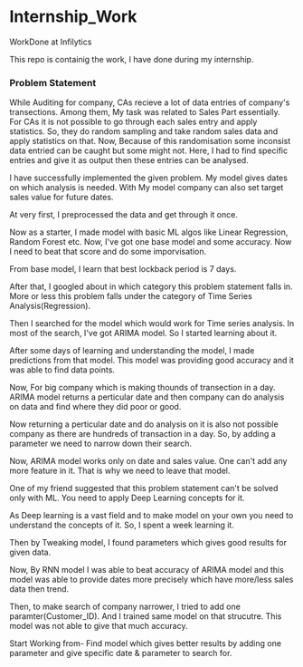 # Internship_Work
WorkDone at Infilytics


This repo is containig the work, I have done during my internship.

### Problem Statement
While Auditing for company, CAs recieve a lot of data entries of company's transections. Among them, My task was related to Sales Part essentially. For CAs it is not possible to go through each sales entry and apply statistics. So, they do random sampling and take random sales data and apply statistics on that. Now, Because of this randomisation some inconsist data entried can be caught but some might not. Here, I had to find specific entries and give it as output then these entries can be analysed. 

I have successfully implemented the given problem. My model gives dates on which analysis is needed. With My model company can also set target sales value for future dates.

At very first, I preprocessed the data and get through it once.

Now as a starter, I made model with basic ML algos like Linear Regression, Random Forest etc. Now, I've got one base model and some accuracy. Now I need to beat that score and do some imporvisation.

From base model, I learn that best lockback period is 7 days.

After that, I googled about in which category this problem statement falls in. More or less this problem falls under the category of Time Series Analysis(Regression).

Then I searched for the model which would work for Time series analysis. In most of the search, I've got ARIMA model. So I started learning about it.

After some days of learning and understanding the model, I made predictions from that model. This model was providing good accuracy and it was able to find data points.

Now, For big company which is making thounds of transection in a day. ARIMA model returns a perticular date and then company can do analysis on data and find where they did poor or good. 

Now returning a perticular date and do analysis on it is also not possible company as there are hundreds of transaction in a day. So, by adding a parameter we need to narrow down their search.

Now, ARIMA model works only on date and sales value. One can't add any more feature in it. That is why we need to leave that model.

One of my friend suggested that this problem statement can't be solved only with ML. You need to apply Deep Learning concepts for it.

As Deep learning is a vast field and to make model on your own you need to understand the concepts of it. So, I spent a week learning it.

Then by Tweaking model, I found parameters which gives good results for given data.

Now, By RNN model I was able to beat accuracy of ARIMA model and this model was able to provide dates more precisely which have more/less sales data then trend.

Then, to make search of company narrower, I tried to add one paramter(Customer_ID). And I trained same model on that strucutre. This model was not able to give that much accuracy.

Start Working from- 
Find model which gives better results by adding one parameter and give specific date & parameter to search for.
